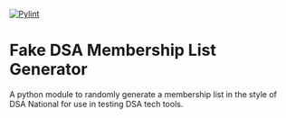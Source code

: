 [![Pylint](https://github.com/MaineDSA/MembershipListTest/actions/workflows/pylint.yml/badge.svg)](https://github.com/MaineDSA/MembershipListTest/actions/workflows/pylint.yml)
# Fake DSA Membership List Generator
A python module to randomly generate a membership list in the style of DSA National for use in testing DSA tech tools.
